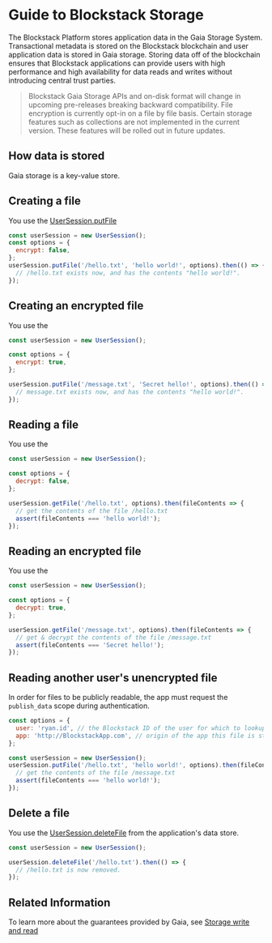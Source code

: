 ---
---

# Guide to Blockstack Storage

The Blockstack Platform stores application data in the Gaia Storage System. Transactional metadata is stored on the Blockstack blockchain and user application data is stored in Gaia storage. Storing data off of the blockchain ensures that Blockstack applications can provide users with high performance and high availability for data reads and writes without introducing central trust parties.

> Blockstack Gaia Storage APIs and on-disk format will change in upcoming pre-releases breaking backward compatibility. File encryption is currently opt-in on a file by file basis.
> Certain storage features such as collections are not implemented in the current version. These features will be rolled out in future updates.

## How data is stored

Gaia storage is a key-value store.

## Creating a file

You use the <a href="https://blockstack.github.io/blockstack.js/classes/usersession.html#putfile" target="_blank">UserSession.putFile</a>

```jsx
const userSession = new UserSession();
const options = {
  encrypt: false,
};
userSession.putFile('/hello.txt', 'hello world!', options).then(() => {
  // /hello.txt exists now, and has the contents "hello world!".
});
```

## Creating an encrypted file

You use the <a href="https://blockstack.github.io/blockstack.js/classes/usersession.html#putfile" target="_blank"></a>

```jsx
const userSession = new UserSession();

const options = {
  encrypt: true,
};

userSession.putFile('/message.txt', 'Secret hello!', options).then(() => {
  // message.txt exists now, and has the contents "hello world!".
});
```

## Reading a file

You use the <a href="https://blockstack.github.io/blockstack.js/classes/usersession.html#getfile" target="_blank"></a>

```jsx
const userSession = new UserSession();

const options = {
  decrypt: false,
};

userSession.getFile('/hello.txt', options).then(fileContents => {
  // get the contents of the file /hello.txt
  assert(fileContents === 'hello world!');
});
```

## Reading an encrypted file

You use the <a href="" target="_blank"></a>

```jsx
const userSession = new UserSession();

const options = {
  decrypt: true,
};

userSession.getFile('/message.txt', options).then(fileContents => {
  // get & decrypt the contents of the file /message.txt
  assert(fileContents === 'Secret hello!');
});
```

## Reading another user's unencrypted file

In order for files to be publicly readable, the app must request
the `publish_data` scope during authentication.

```jsx
const options = {
  user: 'ryan.id', // the Blockstack ID of the user for which to lookup the file
  app: 'http://BlockstackApp.com', // origin of the app this file is stored for
};

const userSession = new UserSession();
userSession.putFile('/hello.txt', 'hello world!', options).then(fileContents => {
  // get the contents of the file /message.txt
  assert(fileContents === 'hello world!');
});
```

## Delete a file

You use the <a href="https://blockstack.github.io/blockstack.js/classes/usersession.html#deletefile" target="_blank">UserSession.deleteFile</a> from the application's data store.

```jsx
const userSession = new UserSession();

userSession.deleteFile('/hello.txt').then(() => {
  // /hello.txt is now removed.
});
```

## Related Information

To learn more about the guarantees provided by Gaia, see [Storage write and read](/storage/write-to-read)
